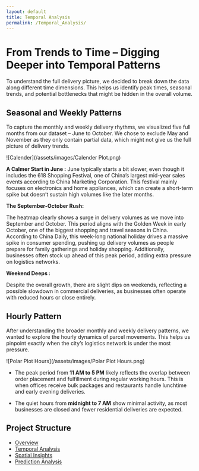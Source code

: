 ```yaml
---
layout: default
title: Temporal Analysis
permalink: /Temporal_Analysis/
---
```


# From Trends to Time – Digging Deeper into Temporal Patterns 

To understand the full delivery picture, we decided to break down the data along different time dimensions. This helps us identify peak times, seasonal trends, and potential bottlenecks that might be hidden in the overall volume.

## Seasonal and Weekly Patterns

To capture the monthly and weekly delivery rhythms, we visualized five full months from our dataset – June to October. We chose to exclude May and November as they only contain partial data, which might not give us the full picture of delivery trends.

![Calender](/assets/images/Calender Plot.png)


**A Calmer Start in June :** 
June typically starts a bit slower, even though it includes the 618 Shopping Festival, one of China’s largest mid-year sales events according to China Marketing Corporation. This festival mainly focuses on electronics and home appliances, which can create a short-term spike but doesn’t sustain high volumes like the later months. 

**The September-October Rush:**

The heatmap clearly shows a surge in delivery volumes as we move into September and October. This period aligns with the Golden Week in early October, one of the biggest shopping and travel seasons in China. According to China Daily, this week-long national holiday drives a massive spike in consumer spending, pushing up delivery volumes as people prepare for family gatherings and holiday shopping. Additionally, businesses often stock up ahead of this peak period, adding extra pressure on logistics networks.

**Weekend Deeps :**

Despite the overall growth, there are slight dips on weekends, reflecting a possible slowdown in commercial deliveries, as businesses often operate with reduced hours or close entirely.


## Hourly Pattern

After understanding the broader monthly and weekly delivery patterns, we wanted to explore the hourly dynamics of parcel movements. This helps us pinpoint exactly when the city’s logistics network is under the most pressure.

![Polar Plot Hours](/assets/images/Polar Plot Hours.png)

- The peak period from **11 AM to 5 PM** likely reflects the overlap between order placement and fulfillment during regular working hours. This is when offices receive bulk packages and restaurants handle lunchtime and early evening deliveries.

- The quiet hours from **midnight to 7 AM** show minimal activity, as most businesses are closed and fewer residential deliveries are expected.

## Project Structure
- [Overview](/)
- [Temporal Analysis](https://casperbrun.github.io/Temporal_Analysis/)
- [Spatial Insights](https://casperbrun.github.io/spatial_insights/)
- [Prediction Analysis](https://casperbrun.github.io/prediction_analysis/)

